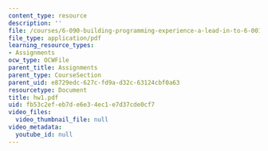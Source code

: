```yaml
---
content_type: resource
description: ''
file: /courses/6-090-building-programming-experience-a-lead-in-to-6-001-january-iap-2005/fb53c2efeb7de6e34ec1e7d37cde0cf7_hw1.pdf
file_type: application/pdf
learning_resource_types:
- Assignments
ocw_type: OCWFile
parent_title: Assignments
parent_type: CourseSection
parent_uid: e8729edc-627c-fd9a-d32c-63124cbf0a63
resourcetype: Document
title: hw1.pdf
uid: fb53c2ef-eb7d-e6e3-4ec1-e7d37cde0cf7
video_files:
  video_thumbnail_file: null
video_metadata:
  youtube_id: null
---
```

